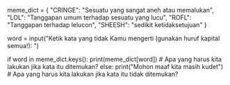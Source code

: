 meme_dict = {
            "CRINGE": "Sesuatu yang sangat aneh atau memalukan",
            "LOL": "Tanggapan umum terhadap sesuatu yang lucu",
            "ROFL": "Tanggapan terhadap lelucon",
            "SHEESH": "sedikit ketidaksetujuan"
            }

word = input("Ketik kata yang tidak Kamu mengerti (gunakan huruf kapital semua!): ")

if word in meme_dict.keys():
    print(meme_dict[word])
    # Apa yang harus kita lakukan jika kata itu ditemukan?
else:
    print("Mohon maaf kita masih kudet")
    # Apa yang harus kita lakukan jika kata itu tidak ditemukan?
